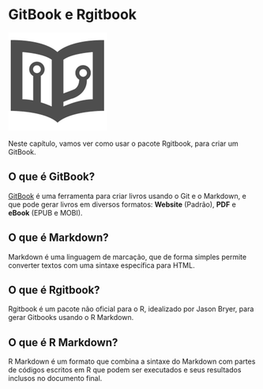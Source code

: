# GitBook e Rgitbook

![Capitulo3_Figura1](figuras/Capitulo3_Figura1.png)

Neste capítulo, vamos ver como usar o pacote Rgitbook, para criar um GitBook.

## O que é GitBook?
[GitBook](https://www.gitbook.io/) é uma ferramenta para criar livros usando o Git e o Markdown, e que pode gerar livros em diversos formatos: **Website** (Padrão), **PDF** e **eBook** (EPUB e MOBI).

## O que é Markdown?
Markdown é uma linguagem de marcação, que de forma simples permite converter textos com uma sintaxe específica para HTML.

## O que é Rgitbook?
Rgitbook é um pacote não oficial para o R, idealizado por Jason Bryer, para gerar Gitbooks usando o R Markdown.

## O que é R Markdown?
R Markdown é um formato que combina a sintaxe do Markdown com partes de códigos escritos em R que podem ser executados e seus resultados inclusos no documento final.
